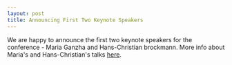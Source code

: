 ```yaml
---
layout: post
title: Announcing First Two Keynote Speakers
---
```


<p class="text-justify">We are happy to announce the first two keynote speakers for the conference - Maria Ganzha and Hans-Christian brockmann. More info about Maria's and Hans-Christian's talks <a href="http://2017.kesw.ru/keynotespeakers">here</a>.</p>

